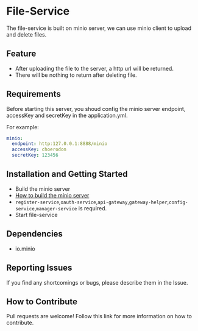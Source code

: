 # File-Service

The file-service is built on minio server, we can use minio client to upload and delete files.

## Feature

- After uploading the file to the server, a http url will be returned.
- There will be nothing to return after deleting file.

## Requirements

Before starting this server, you shoud config the minio server endpoint, accessKey and secretKey in the application.yml.

For example:

```yml
minio:
  endpoint: http:127.0.0.1:8888/minio
  accessKey: choerodon
  secretKey: 123456
```

## Installation and Getting Started
 
 * Build the minio server
 * [How to build the minio server](https://github.com/minio/minio)
 * `register-service`,`oauth-service`,`api-gateway`,`gateway-helper`,`config-service`,`manager-service` is required.
 * Start file-service

## Dependencies

- io.minio

## Reporting Issues

If you find any shortcomings or bugs, please describe them in the Issue.
    
## How to Contribute

Pull requests are welcome! Follow this link for more information on how to contribute.